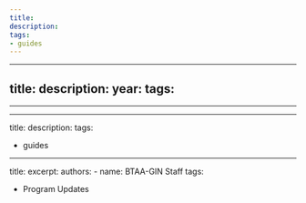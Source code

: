 ```yaml
---
title: 
description: 
tags:
- guides
---
```



---
title: 
description: 
year: 
tags:
- 
---


---
title: 
description: 
tags:
- guides
---

title: 
excerpt: 
authors:
    - name: BTAA-GIN Staff
tags:
  - Program Updates